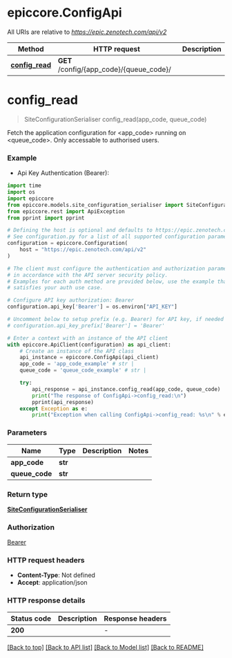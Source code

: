 # epiccore.ConfigApi

All URIs are relative to *https://epic.zenotech.com/api/v2*

Method | HTTP request | Description
------------- | ------------- | -------------
[**config_read**](ConfigApi.md#config_read) | **GET** /config/{app_code}/{queue_code}/ | 


# **config_read**
> SiteConfigurationSerialiser config_read(app_code, queue_code)



Fetch the application configuration for <app_code> running on <queue_code>. Only accessable to authorised users.

### Example

* Api Key Authentication (Bearer):

```python
import time
import os
import epiccore
from epiccore.models.site_configuration_serialiser import SiteConfigurationSerialiser
from epiccore.rest import ApiException
from pprint import pprint

# Defining the host is optional and defaults to https://epic.zenotech.com/api/v2
# See configuration.py for a list of all supported configuration parameters.
configuration = epiccore.Configuration(
    host = "https://epic.zenotech.com/api/v2"
)

# The client must configure the authentication and authorization parameters
# in accordance with the API server security policy.
# Examples for each auth method are provided below, use the example that
# satisfies your auth use case.

# Configure API key authorization: Bearer
configuration.api_key['Bearer'] = os.environ["API_KEY"]

# Uncomment below to setup prefix (e.g. Bearer) for API key, if needed
# configuration.api_key_prefix['Bearer'] = 'Bearer'

# Enter a context with an instance of the API client
with epiccore.ApiClient(configuration) as api_client:
    # Create an instance of the API class
    api_instance = epiccore.ConfigApi(api_client)
    app_code = 'app_code_example' # str | 
    queue_code = 'queue_code_example' # str | 

    try:
        api_response = api_instance.config_read(app_code, queue_code)
        print("The response of ConfigApi->config_read:\n")
        pprint(api_response)
    except Exception as e:
        print("Exception when calling ConfigApi->config_read: %s\n" % e)
```



### Parameters


Name | Type | Description  | Notes
------------- | ------------- | ------------- | -------------
 **app_code** | **str**|  | 
 **queue_code** | **str**|  | 

### Return type

[**SiteConfigurationSerialiser**](SiteConfigurationSerialiser.md)

### Authorization

[Bearer](../README.md#Bearer)

### HTTP request headers

 - **Content-Type**: Not defined
 - **Accept**: application/json

### HTTP response details

| Status code | Description | Response headers |
|-------------|-------------|------------------|
**200** |  |  -  |

[[Back to top]](#) [[Back to API list]](../README.md#documentation-for-api-endpoints) [[Back to Model list]](../README.md#documentation-for-models) [[Back to README]](../README.md)

